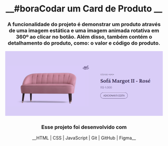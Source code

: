  <h1 align="center">__#boraCodar um Card de Produto __</h1>

 <h3 align="center">A funcionalidade do projeto é demonstrar um produto através de uma imagem estática e uma imagem animada rotativa em 360º ao clicar no botão. Além disso, também contém o detalhamento do produto, como: o valor e código do produto. </h3>


<p align="center">
  <img src="preview.png">
</p>

 <h3 align="center"> Esse projeto foi desenvolvido com </h3>
 <p align="center"> __HTML | CSS | JavaScript | Git | GitHub | Figma__</p>

